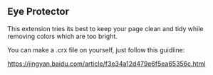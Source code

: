 Eye Protector
---

This extension tries its best to keep your page clean and tidy while removing colors which are too bright.

You can make a .crx file on yourself, just follow this guidline:

https://jingyan.baidu.com/article/f3e34a12d479e6f5ea65356c.html
